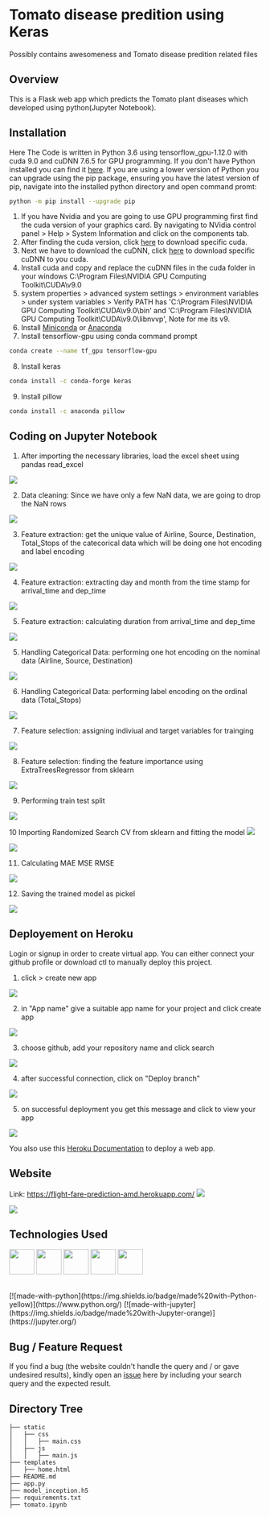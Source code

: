 # Tomato disease predition using Keras
Possibly contains awesomeness and Tomato disease predition related files

## Overview
This is a Flask web app which predicts the Tomato plant diseases which developed using python(Jupyter Notebook).

## Installation
Here The Code is written in Python 3.6 using tensorflow_gpu-1.12.0 with cuda 9.0 and cuDNN 7.6.5 for GPU programming.
If you don't have Python installed you can find it [here](https://www.python.org/downloads/). If you are using a lower version of Python you can upgrade using the pip package, ensuring you have the latest version of pip, navigate into the installed python directory and open command promt:
```bash
python -m pip install --upgrade pip
```
1. If you have Nvidia and you are going to use GPU programming first find the cuda version of your graphics card. By navigating to NVidia control panel > Help > System Information and click on the components tab.
2. After finding the cuda version, click [here](https://developer.nvidia.com/cuda-toolkit-archive) to download specific cuda.
3. Next we have to download the cuDNN, click [here](https://developer.nvidia.com/rdp/cudnn-archive) to download specific cuDNN to you cuda.
4. Install cuda and copy and replace the cuDNN files in the cuda folder in your windows C:\Program Files\NVIDIA GPU Computing Toolkit\CUDA\v9.0
5. system properties > advanced system settings > environment variables > under system variables > Verify PATH has 'C:\Program Files\NVIDIA GPU Computing Toolkit\CUDA\v9.0\bin' and 'C:\Program Files\NVIDIA GPU Computing Toolkit\CUDA\v9.0\libnvvp', Note for me its v9.
6. Install [Miniconda](https://docs.conda.io/en/latest/miniconda.html#miniconda) or [Anaconda](https://www.anaconda.com/products/individual)
7. Install tensorflow-gpu using conda command prompt
```bash
conda create --name tf_gpu tensorflow-gpu 
```
8. Install keras
```bash
conda install -c conda-forge keras
```
9. Install pillow
```bash
conda install -c anaconda pillow
```
## Coding on Jupyter Notebook
1. After importing the necessary libraries, load the excel sheet using pandas read_excel
<img target="_blank" src="https://64.media.tumblr.com/cbffa66fec5375457ff0f5407b503f3b/494bc3862fd97b16-69/s1280x1920/78f12d4de2a2bebe03dcde4d67bd1d01f4e4e438.png">

2. Data cleaning: Since we have only a few NaN data, we are going to drop the NaN rows
<img target="_blank" src="https://64.media.tumblr.com/05f2274f5da35ccc3340dc2d7a1111ad/e134c79da8b817d9-b3/s1280x1920/bd08a5e0e23fc4478f93d9b8cd0186b8a5e4c59d.png">


3. Feature extraction: get the unique value of Airline, Source, Destination, Total_Stops of the catecorical data which will be doing one hot encoding and label encoding
<img target="_blank" src="https://64.media.tumblr.com/a1a2fa3f732cffeaccfa17d9d4fcb5eb/494bc3862fd97b16-aa/s1280x1920/2f52f00b5500ea729e63f8381d02bf0c40b9fd75.png">

4. Feature extraction: extracting day and month from the time stamp for arrival_time and dep_time
<img target="_blank" src="https://64.media.tumblr.com/b2bc203943b82b1ef9da2223548a7439/3621f30b68b85d4e-cd/s1280x1920/159aec8ed666c14db120e6dbd5ebd1f704dfc2ad.png">

5. Feature extraction: calculating duration from arrival_time and dep_time
<img target="_blank" src="https://64.media.tumblr.com/e72708d7e537fb1839691174c16a21a7/e134c79da8b817d9-ce/s1280x1920/4f7101283fd1507eefe55446e069e17c90696a1c.png">

5. Handling Categorical Data: performing one hot encoding on the nominal data (Airline, Source, Destination)
<img target="_blank" src="https://64.media.tumblr.com/5ab5dfb88e6c38308d92066d2c122d3e/e134c79da8b817d9-61/s1280x1920/fef1da728dc05585f82748b578e27b6dbe841fcb.png">

6. Handling Categorical Data: performing label encoding on the ordinal data (Total_Stops)
<img target="_blank" src="https://64.media.tumblr.com/65aa2c3de38ce9e1047887cd0734f2a6/3621f30b68b85d4e-e4/s1280x1920/c23835fbe2fde33d51e25c1dbe97a395f3d7c29b.png">

7. Feature selection: assigning indiviual and target variables for trainging
<img target="_blank" src="https://64.media.tumblr.com/57c247e4204e6a380a8d72126ccff0a5/3621f30b68b85d4e-c9/s1280x1920/c27e1592389a8595297f840d58604ef7cab24ac1.png">

8. Feature selection: finding the feature importance using ExtraTreesRegressor from sklearn
<img target="_blank" src="https://64.media.tumblr.com/3bf77f3a84d459e46d7ebd38340f9108/3621f30b68b85d4e-a9/s1280x1920/2088a0bb748a0fa239fb2029f55a9ab03fba2249.png">

9. Performing train test split
<img target="_blank" src="https://64.media.tumblr.com/fa9df9531b34fce274a6caafd3243a92/d0b9c2df5dd2d39c-dc/s1280x1920/18d448fdeda1bcdd94bc5dcf409a0ae1c3429e23.png">

10 Importing Randomized Search CV from sklearn and fitting the model
<img target="_blank" src="https://64.media.tumblr.com/81ce6365ac82b2a62cc57fd85a232d4e/d0b9c2df5dd2d39c-c5/s1280x1920/a31016ed66b98124ff716fe9ee6ff39628f6b846.png">

<img target="_blank" src="https://64.media.tumblr.com/5da96056f1f5e36b5a0a582471520555/3621f30b68b85d4e-f8/s1280x1920/1ec6ec21cdba1cab715b03851fd835abba73af6e.png">

11. Calculating MAE MSE RMSE 
<img target="_blank" src="https://64.media.tumblr.com/39f39c26de15129dc1523672027d802f/3621f30b68b85d4e-cc/s1280x1920/189c226f1d15d9e1a62933da17be2c972c6c7753.png">

12. Saving the trained model as pickel
<img target="_blank" src="https://64.media.tumblr.com/7b08b37f9d09afb8a55ede4ed93d6516/3621f30b68b85d4e-fb/s1280x1920/f02e06f1f5dc4c9c665dd83f63490be921aaf6dd.png">

## Deployement on Heroku
Login or signup in order to create virtual app. You can either connect your github profile or download ctl to manually deploy this project.

1. click > create new app
<img target="_blank" src="https://64.media.tumblr.com/0aead3e6710612287f7c3586ae3eb80c/3fafd73153537ff9-e7/s2048x3072/ee701c63d62cb3a12f38a84f392a4337be25e6b7.png">

2. in "App name" give a suitable app name for your project and click create app
<img target="_blank" src="https://64.media.tumblr.com/835f2d919c97703be0b62e37fbb80acb/2bd18ddb098acf53-b0/s1280x1920/40f119edfa41fa3699d4becfe5161cdb8ed95687.png">

3. choose github, add your repository name and click search
<img target="_blank" src="https://64.media.tumblr.com/db7ad57dce8db4112c94d2cdecefbc0b/852e853e46f155de-47/s1280x1920/82f0c655ec4c6bd1731874bea5fa557c7fd89f52.png">

4. after successful connection, click on "Deploy branch"
<img target="_blank" src="https://64.media.tumblr.com/2913051a7c514e205d33f14bdbed5057/4f88ec94f7a9d379-56/s1280x1920/b8893bd33120476bd19f31a2175ad5cbc597626e.png">

5. on successful deployment you get this message and click to view your app
<img target="_blank" src="https://64.media.tumblr.com/029bdfc5d6ab73e7cb4c51998659426b/3a090db3c9309298-99/s1280x1920/35b30c80e25da93e4ce32e61e8e469b7d91952a0.png">

You also use this [Heroku Documentation](https://devcenter.heroku.com/articles/getting-started-with-python) to deploy a web app.

## Website
Link: https://flight-fare-prediction-amd.herokuapp.com/
[<img target="_blank" src="https://64.media.tumblr.com/9d08ed10a0fcd8f4f1f396329cccf571/666d8646b4207c28-70/s2048x3072/31da05f4dae9aee4d8411d1bd00da29c1a824da0.png" >](https://flight-fare-prediction-amd.herokuapp.com/)

[<img target="_blank" src="https://64.media.tumblr.com/69c6bae50ea35e91495c148922a6176b/666d8646b4207c28-a4/s2048x3072/748e560ff86a10930763bad9aee4aa05f6c66492.png" >](https://flight-fare-prediction-amd.herokuapp.com/)

## Technologies Used
[<img target="_blank" src="https://flask.palletsprojects.com/en/1.1.x/_images/flask-logo.png" height=50>](https://flask.palletsprojects.com/en/1.1.x/) [<img target="_blank" src="https://www.gstatic.com/devrel-devsite/prod/vbd0faab6c0701e17b2f66039dd03326fc0e1627ecbcddaec4cd383df8dda622c/tensorflow/images/lockup.svg" height=50>](https://www.tensorflow.org/) [<img target="_blank" src="https://keras.io/img/logo-small.png" height=50>](https://keras.io/) [<img target="_blank" src="https://numpy.org/doc/stable/_static/numpylogo.svg" height=50>](https://numpy.org/doc/stable/user/index.html) [<img target="_blank" src="https://werkzeug.palletsprojects.com/en/1.0.x/_static/werkzeug.png" height=50>](https://werkzeug.palletsprojects.com/en/1.0.x/)

<br>
[![made-with-python](https://img.shields.io/badge/made%20with-Python-yellow)](https://www.python.org/) [![made-with-jupyter](https://img.shields.io/badge/made%20with-Jupyter-orange)](https://jupyter.org/)

## Bug / Feature Request

If you find a bug (the website couldn't handle the query and / or gave undesired results), kindly open an [issue](https://github.com/arunmozhidevan/tomato_disease/issues) here by including your search query and the expected result.

## Directory Tree 
```
├── static
│   ├── css
│   │   ├── main.css
│   ├── js
│   │   ├── main.js
├── templates
│   ├── home.html
├── README.md
├── app.py
├── model_inception.h5
├── requirements.txt
├── tomato.ipynb
```
